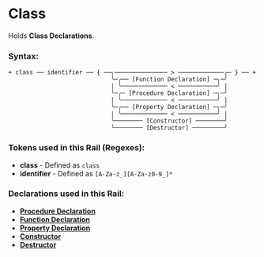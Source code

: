 
# Class

Holds **Class Declarations**.

### Syntax:

    + class ── identifier ── { ──╮─────────────── > ─────────────╭─ } ── +
                                 ╰─╭── [Function Declaration] ─╮─╯
                                 | ╰───────────── < ───────────╯ |
                                 ╰─╭─ [Procedure Declaration] ─╮─╯
                                 | ╰───────────── < ───────────╯ |
                                 ╰─╭── [Property Declaration] ─╮─╯
                                 | ╰───────────── < ───────────╯ |
                                 ╰──────── [Constructor] ────────╯
                                 ╰──────── [Destructor] ─────────╯

### Tokens used in this Rail (Regexes):

- **class** - Defined as `class`
- **identifier** - Defined as `[A-Za-z_][A-Za-z0-9_]*`

### Declarations used in this Rail:

- [**Procedure Declaration**](DC-Procedure.md)
- [**Function Declaration**](DC-Function.md)
- [**Property Declaration**](DC-Property.md)
- [**Constructor**](DC-Constructor.md)
- [**Destructor**](DC-Destructor.md)
